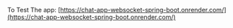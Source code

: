 To Test The app: [https://chat-app-websocket-spring-boot.onrender.com/](https://chat-app-websocket-spring-boot.onrender.com/)
